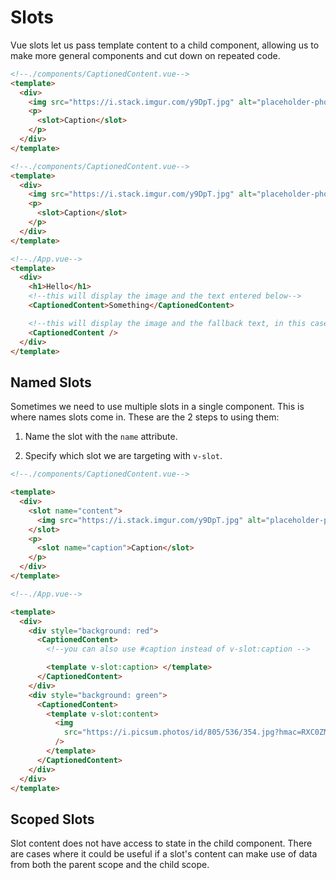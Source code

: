 # Slots

Vue slots let us pass template content to a child component, allowing us to make more general components and cut down on repeated code.

```html
<!--./components/CaptionedContent.vue-->
<template>
  <div>
    <img src="https://i.stack.imgur.com/y9DpT.jpg" alt="placeholder-photo" />
    <p>
      <slot>Caption</slot>
    </p>
  </div>
</template>
```

```html
<!--./components/CaptionedContent.vue-->
<template>
  <div>
    <img src="https://i.stack.imgur.com/y9DpT.jpg" alt="placeholder-photo" />
    <p>
      <slot>Caption</slot>
    </p>
  </div>
</template>
```

```html
<!--./App.vue-->
<template>
  <div>
    <h1>Hello</h1>
    <!--this will display the image and the text entered below-->
    <CaptionedContent>Something</CaptionedContent>

    <!--this will display the image and the fallback text, in this case 'Caption'-->
    <CaptionedContent />
  </div>
</template>
```

## Named Slots

Sometimes we need to use multiple slots in a single component. This is where names slots come in. These are the 2 steps to using them:

1. Name the slot with the `name` attribute.

2. Specify which slot we are targeting with `v-slot`.

```html
<!--./components/CaptionedContent.vue-->

<template>
  <div>
    <slot name="content">
      <img src="https://i.stack.imgur.com/y9DpT.jpg" alt="placeholder-photo" />
    </slot>
    <p>
      <slot name="caption">Caption</slot>
    </p>
  </div>
</template>
```

```html
<!--./App.vue-->

<template>
  <div>
    <div style="background: red">
      <CaptionedContent>
        <!--you can also use #caption instead of v-slot:caption -->

        <template v-slot:caption> </template>
      </CaptionedContent>
    </div>
    <div style="background: green">
      <CaptionedContent>
        <template v-slot:content>
          <img
            src="https://i.picsum.photos/id/805/536/354.jpg?hmac=RXC0ZMMUOP40AcmXEFwCVG94YG2LZEs9DQyoEYHLF0k"
          />
        </template>
      </CaptionedContent>
    </div>
  </div>
</template>
```

## Scoped Slots

Slot content does not have access to state in the child component. There are cases where it could be useful if a slot's content can make use of data from both the parent scope and the child scope.
